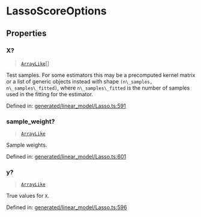 # LassoScoreOptions

## Properties

### X?

> [`ArrayLike`](../types/ArrayLike.md)[]

Test samples. For some estimators this may be a precomputed kernel matrix or a list of generic objects instead with shape `(n\_samples, n\_samples\_fitted)`, where `n\_samples\_fitted` is the number of samples used in the fitting for the estimator.

Defined in:  [generated/linear\_model/Lasso.ts:591](https://github.com/transitive-bullshit/scikit-learn-ts/blob/b59c1ff/packages/sklearn/src/generated/linear_model/Lasso.ts#L591)

### sample\_weight?

> [`ArrayLike`](../types/ArrayLike.md)

Sample weights.

Defined in:  [generated/linear\_model/Lasso.ts:601](https://github.com/transitive-bullshit/scikit-learn-ts/blob/b59c1ff/packages/sklearn/src/generated/linear_model/Lasso.ts#L601)

### y?

> [`ArrayLike`](../types/ArrayLike.md)

True values for `X`.

Defined in:  [generated/linear\_model/Lasso.ts:596](https://github.com/transitive-bullshit/scikit-learn-ts/blob/b59c1ff/packages/sklearn/src/generated/linear_model/Lasso.ts#L596)
